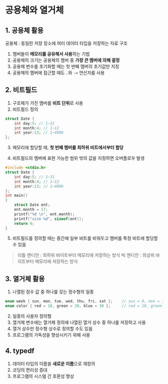 # 공용체와 열거체

## 1. 공용체 활용

공용체 : 동일한 저장 장소에 여러 데이터 타입을 저장하는 자료 구조

1. 멤버들이 **메모리를 공유해서 사용**하는 기법
2. 공용체의 크기는 공용체의 멤버 중 **가장 큰 멤버에 의해 결정**
3. 공용체 변수를 초기화할 때는 첫 번째 멤버의 초기값만 지정
4. 공용체의 멤버에 접근할 때도 `.`와 `->` 연산자를 사용

## 2. 비트필드

1. 구조체가 가진 멤버를 **비트 단위**로 사용
2. 비트필드 정의

```c++
struct Date {
    int day:5; // 1~31
    int month:4; // 1~12
    int year:13; // 1~4096
};
```
3. 메모리에 할당할 때, **첫 번째 멤버를 최하위 비트에서부터 할당**

4. 비트필드의 멤버에 표현 가능한 범위 밖의 값을 지정하면 오버플로우 발생

```c++
#include <stdio.h>
struct Date {
    int day:5; // 1~31
    int month:4; // 1~12
    int year:13; // 1~4096
};
int main()
{
    struct Date ent;
    ent.month = 17;
    printf("%d \n", ent.month);
    printf("size %d", sizeof(ent));
    return 0;
}
```

5. 비트필드를 정의할 때는 중간에 일부 비트를 비워두고 멤버를 특정 비트에 할당할 수 있음

> 리틀 엔디안 : 최하위 바이트부터 메모리에 저장하는 방식
> 빅 엔디안 : 최상위 바이트부터 메모리에 저장하는 방식

## 3. 열거체 활용

1. 나열된 정수 값 중 하나를 갖는 정수형의 일종

```c++
enum week { sun, mon, tue, wed, thu, fri, sat };    // sun = 0, mon = 1 로 정의됨
enum color { red = 10, green = 20, blue = 30 };     // red = 10, green = 20 으로 정의됨
```

2. 일종의 사용자 정의형
3. 열거체 변수에는 열거체 정의에 나열된 열거 상수 중 하나를 저장하고 사용
4. 열거 상수만 정수형 상수로 정의할 수도 있음
5. 프로그램의 가독성을 향상시키기 위해 사용

## 4. typedf

1. 데이터 타입의 이름을 **새로운 이름**으로 재정의
2. 코딩의 편리성 증대
3. 프로그램의 시스템 간 호환성 향상

